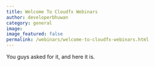 ```yaml
---
title: Welcome To Cloudfx Webinars
author: developerbhuwan
category: general
image:
image_featured: false
permalink: /webinars/welcome-to-cloudfx-webinars.html
---
```

You guys asked for it, and here it is.